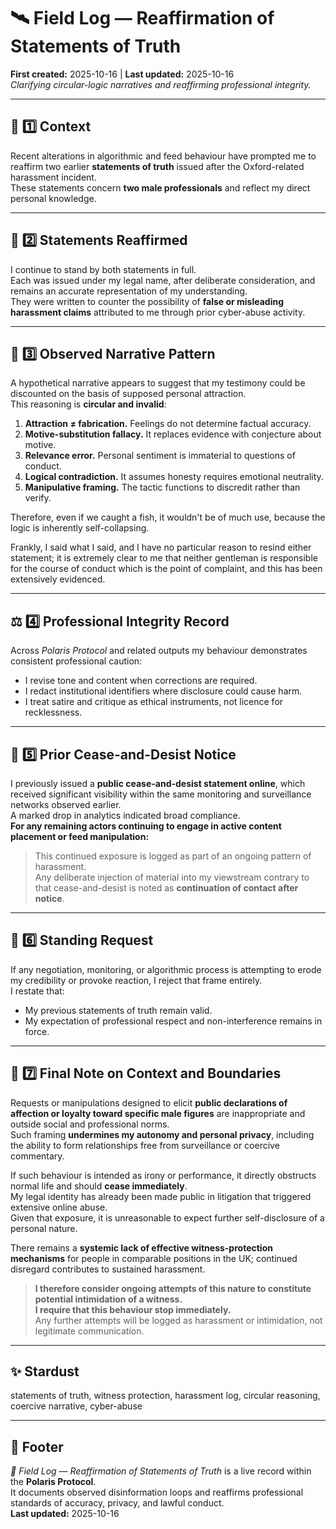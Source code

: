 # 🛰️ Field Log — Reaffirmation of Statements of Truth
**First created:** 2025-10-16 | **Last updated:** 2025-10-16  
*Clarifying circular-logic narratives and reaffirming professional integrity.*

---

## 🧭 1️⃣ Context  
Recent alterations in algorithmic and feed behaviour have prompted me to reaffirm two earlier **statements of truth** issued after the Oxford-related harassment incident.  
These statements concern **two male professionals** and reflect my direct personal knowledge.

---

## 📜 2️⃣ Statements Reaffirmed  
I continue to stand by both statements in full.  
Each was issued under my legal name, after deliberate consideration, and remains an accurate representation of my understanding.  
They were written to counter the possibility of **false or misleading harassment claims** attributed to me through prior cyber-abuse activity.

---

## 🔁 3️⃣ Observed Narrative Pattern  
A hypothetical narrative appears to suggest that my testimony could be discounted on the basis of supposed personal attraction.  
This reasoning is **circular and invalid**:

1. **Attraction ≠ fabrication.**  Feelings do not determine factual accuracy.  
2. **Motive-substitution fallacy.**  It replaces evidence with conjecture about motive.  
3. **Relevance error.**  Personal sentiment is immaterial to questions of conduct.  
4. **Logical contradiction.**  It assumes honesty requires emotional neutrality.  
5. **Manipulative framing.**  The tactic functions to discredit rather than verify.

Therefore, even if we caught a fish, it wouldn't be of much use, because the logic is inherently self-collapsing.  

Frankly, I said what I said, and I have no particular reason to resind either statement; it is extremely clear to me that neither gentleman is responsible for the course of conduct which is the point of complaint, and this has been extensively evidenced.    

---

## ⚖️ 4️⃣ Professional Integrity Record  
Across *Polaris Protocol* and related outputs my behaviour demonstrates consistent professional caution:  
- I revise tone and content when corrections are required.  
- I redact institutional identifiers where disclosure could cause harm.  
- I treat satire and critique as ethical instruments, not licence for recklessness.  

---

## 📣 5️⃣ Prior Cease-and-Desist Notice  
I previously issued a **public cease-and-desist statement online**, which received significant visibility within the same monitoring and surveillance networks observed earlier.  
A marked drop in analytics indicated broad compliance.  
**For any remaining actors continuing to engage in active content placement or feed manipulation:**  

> This continued exposure is logged as part of an ongoing pattern of harassment.  
> Any deliberate injection of material into my viewstream contrary to that cease-and-desist is noted as **continuation of contact after notice**.

---

## 🚫 6️⃣ Standing Request  
If any negotiation, monitoring, or algorithmic process is attempting to erode my credibility or provoke reaction, I reject that frame entirely.  
I restate that:  
- My previous statements of truth remain valid.  
- My expectation of professional respect and non-interference remains in force.

---

## 💬 7️⃣ Final Note on Context and Boundaries  
Requests or manipulations designed to elicit **public declarations of affection or loyalty toward specific male figures** are inappropriate and outside social and professional norms.  
Such framing **undermines my autonomy and personal privacy**, including the ability to form relationships free from surveillance or coercive commentary.  

If such behaviour is intended as irony or performance, it directly obstructs normal life and should **cease immediately**.  
My legal identity has already been made public in litigation that triggered extensive online abuse.  
Given that exposure, it is unreasonable to expect further self-disclosure of a personal nature.  

There remains a **systemic lack of effective witness-protection mechanisms** for people in comparable positions in the UK; continued disregard contributes to sustained harassment.  

> **I therefore consider ongoing attempts of this nature to constitute potential intimidation of a witness.**  
> **I require that this behaviour stop immediately.**  
> Any further attempts will be logged as harassment or intimidation, not legitimate communication.

---

## ✨ Stardust  
statements of truth, witness protection, harassment log, circular reasoning, coercive narrative, cyber-abuse  

---

## 🏮 Footer  
*🧾 Field Log — Reaffirmation of Statements of Truth* is a live record within the **Polaris Protocol**.  
It documents observed disinformation loops and reaffirms professional standards of accuracy, privacy, and lawful conduct.  
**Last updated:** 2025-10-16

